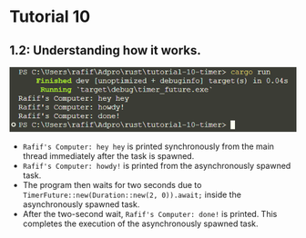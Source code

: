 # Tutorial 10

## 1.2: Understanding how it works.

![alt text](images/image.png)

- `Rafif's Computer: hey hey` is printed synchronously from the main thread immediately after the task is spawned.
- `Rafif's Computer: howdy!` is printed from the asynchronously spawned task.
- The program then waits for two seconds due to `TimerFuture::new(Duration::new(2, 0)).await;` inside the asynchronously spawned task.
- After the two-second wait, `Rafif's Computer: done!` is printed. This completes the execution of the asynchronously spawned task.